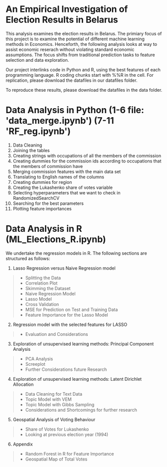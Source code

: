 # An Empirical Investigation of Election Results in Belarus 

This analysis examines the election results in Belarus.
The primiary focus of this project is to examine the potential of different machine learning methods in Economics. 
Henceforth, the following analysis looks at way to assist economic reserach without violating standard economic assumptions.
The focus shifts from traditional prediction tasks to feature selection and data exploration. 

Our project interlinks code in Python and R, using the best features of each programming language.
R coding chunks start with %%R in the cell. For replication, please download the datafiles in our datafiles folder. 

To reproduce these results, please download the datafiles in the data folder.

# Data Analysis in Python (1-6 file: 'data_merge.ipynb') (7-11 'RF_reg.ipynb')

1. Data Cleaning 
2. Joining the tables
3. Creating strings with occupations of all the members of the commission
4. Creating dummies for the commission ids according to occupations that the members of commission have
5. Merging commission features with the main data set
6. Translating to English names of the columns
7. Creating dummies for region
8. Creating the Lukashenko share of votes variable
9. Selecting hyperparameters that we want to check in RandomizedSearchCV
10. Searching for the best parameters
11. Plotting feature importances

#  Data Analysis in R (ML_Elections_R.ipynb)
We undertake the regression models in R. 
The following sections are structured as follows: 

1.   Lasso Regression versus Naive Regression model
> *  Splitting the Data
> *  Correlation Plot
> * Skimming the Dataset
> * Naive Regression Model 
> * Lasso Model 
> * Cross Validation 
> * MSE for Prediction on Test and Training Data 
> * Feature Importance for the Lasso Model 
2.   Regression model with the selected features for LASSO
> * Evaluation and Considerations
3.   Exploration of unsupervised learning methods: Principal Component Analysis 
> * PCA Analysis 
> * Screeplot 
> * Further Considerations future Research 
4.   Exploration of unsupervised learning methods: Latent Dirichlet Allocation 
> * Data Cleaning for Text Data 
> * Topic Model with VEM 
> * Topic Model with Gibbs Sampling
> * Considerations and Shortcomings for further research 

5.   Geospatial Analysis of Voting Behaviour 
> * Share of Votes for Lukashenko 
> * Looking at previous election year (1994) 

6. Appendix 
> * Random Forest in R for Feature Importance
> * Geospatial Map of Total Votes
